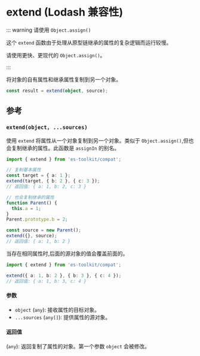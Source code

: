 # extend (Lodash 兼容性)

::: warning 请使用 `Object.assign()`

这个 `extend` 函数由于处理从原型链继承的属性的复杂逻辑而运行较慢。

请使用更快、更现代的 `Object.assign()`。

:::

将对象的自有属性和继承属性复制到另一个对象。

```typescript
const result = extend(object, source);
```

## 参考

### `extend(object, ...sources)`

使用 `extend` 将属性从一个对象复制到另一个对象。类似于 `Object.assign()`,但也会复制继承的属性。此函数是 `assignIn` 的别名。

```typescript
import { extend } from 'es-toolkit/compat';

// 复制基本属性
const target = { a: 1 };
extend(target, { b: 2 }, { c: 3 });
// 返回值: { a: 1, b: 2, c: 3 }

// 也会复制继承的属性
function Parent() {
  this.a = 1;
}
Parent.prototype.b = 2;

const source = new Parent();
extend({}, source);
// 返回值: { a: 1, b: 2 }
```

当存在相同属性时,后面的源对象的值会覆盖前面的。

```typescript
import { extend } from 'es-toolkit/compat';

extend({ a: 1, b: 2 }, { b: 3 }, { c: 4 });
// 返回值: { a: 1, b: 3, c: 4 }
```

#### 参数

- `object` (`any`): 接收属性的目标对象。
- `...sources` (`any[]`): 提供属性的源对象。

#### 返回值

(`any`): 返回复制了属性的对象。第一个参数 `object` 会被修改。
